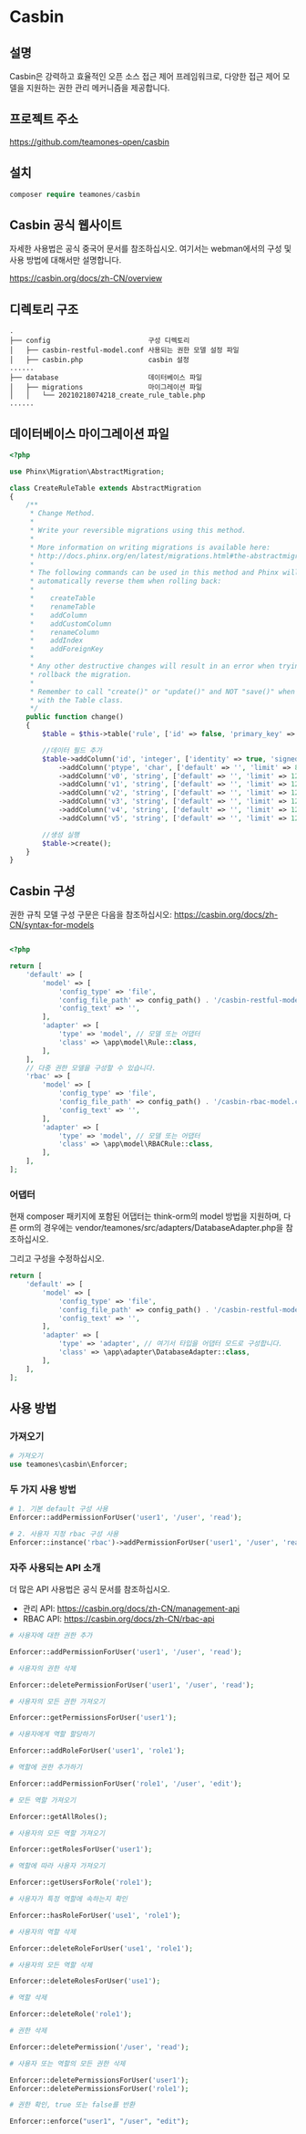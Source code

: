 # Casbin

## 설명

Casbin은 강력하고 효율적인 오픈 소스 접근 제어 프레임워크로, 다양한 접근 제어 모델을 지원하는 권한 관리 메커니즘을 제공합니다.

## 프로젝트 주소

https://github.com/teamones-open/casbin

## 설치

```php
composer require teamones/casbin
```

## Casbin 공식 웹사이트

자세한 사용법은 공식 중국어 문서를 참조하십시오. 여기서는 webman에서의 구성 및 사용 방법에 대해서만 설명합니다.
 
https://casbin.org/docs/zh-CN/overview

## 디렉토리 구조

```text
.
├── config                        구성 디렉토리
│   ├── casbin-restful-model.conf 사용되는 권한 모델 설정 파일
│   ├── casbin.php                casbin 설정
......
├── database                      데이터베이스 파일
│   ├── migrations                마이그레이션 파일
│   │   └── 20210218074218_create_rule_table.php
......
```

## 데이터베이스 마이그레이션 파일

```php
<?php

use Phinx\Migration\AbstractMigration;

class CreateRuleTable extends AbstractMigration
{
    /**
     * Change Method.
     *
     * Write your reversible migrations using this method.
     *
     * More information on writing migrations is available here:
     * http://docs.phinx.org/en/latest/migrations.html#the-abstractmigration-class
     *
     * The following commands can be used in this method and Phinx will
     * automatically reverse them when rolling back:
     *
     *    createTable
     *    renameTable
     *    addColumn
     *    addCustomColumn
     *    renameColumn
     *    addIndex
     *    addForeignKey
     *
     * Any other destructive changes will result in an error when trying to
     * rollback the migration.
     *
     * Remember to call "create()" or "update()" and NOT "save()" when working
     * with the Table class.
     */
    public function change()
    {
        $table = $this->table('rule', ['id' => false, 'primary_key' => ['id'], 'engine' => 'InnoDB', 'collation' => 'utf8mb4_general_ci', 'comment' => '규칙 테이블']);

        //데이터 필드 추가
        $table->addColumn('id', 'integer', ['identity' => true, 'signed' => false, 'limit' => 11, 'comment' => '기본 키 ID'])
            ->addColumn('ptype', 'char', ['default' => '', 'limit' => 8, 'comment' => '규칙 유형'])
            ->addColumn('v0', 'string', ['default' => '', 'limit' => 128])
            ->addColumn('v1', 'string', ['default' => '', 'limit' => 128])
            ->addColumn('v2', 'string', ['default' => '', 'limit' => 128])
            ->addColumn('v3', 'string', ['default' => '', 'limit' => 128])
            ->addColumn('v4', 'string', ['default' => '', 'limit' => 128])
            ->addColumn('v5', 'string', ['default' => '', 'limit' => 128]);

        //생성 실행
        $table->create();
    }
}

```

## Casbin 구성

권한 규칙 모델 구성 구문은 다음을 참조하십시오: https://casbin.org/docs/zh-CN/syntax-for-models

```php

<?php

return [
    'default' => [
        'model' => [
            'config_type' => 'file',
            'config_file_path' => config_path() . '/casbin-restful-model.conf', // 권한 규칙 모델 설정 파일
            'config_text' => '',
        ],
        'adapter' => [
            'type' => 'model', // 모델 또는 어댑터
            'class' => \app\model\Rule::class,
        ],
    ],
    // 다중 권한 모델을 구성할 수 있습니다.
    'rbac' => [
        'model' => [
            'config_type' => 'file',
            'config_file_path' => config_path() . '/casbin-rbac-model.conf', // 권한 규칙 모델 설정 파일
            'config_text' => '',
        ],
        'adapter' => [
            'type' => 'model', // 모델 또는 어댑터
            'class' => \app\model\RBACRule::class,
        ],
    ],
];
```


### 어댑터

현재 composer 패키지에 포함된 어댑터는 think-orm의 model 방법을 지원하며, 다른 orm의 경우에는 vendor/teamones/src/adapters/DatabaseAdapter.php을 참조하십시오.

그리고 구성을 수정하십시오.

```php
return [
    'default' => [
        'model' => [
            'config_type' => 'file',
            'config_file_path' => config_path() . '/casbin-restful-model.conf', // 권한 규칙 모델 설정 파일
            'config_text' => '',
        ],
        'adapter' => [
            'type' => 'adapter', // 여기서 타입을 어댑터 모드로 구성합니다.
            'class' => \app\adapter\DatabaseAdapter::class,
        ],
    ],
];
```


## 사용 방법

### 가져오기

```php
# 가져오기
use teamones\casbin\Enforcer;
```

### 두 가지 사용 방법

```php
# 1. 기본 default 구성 사용
Enforcer::addPermissionForUser('user1', '/user', 'read');

# 2. 사용자 지정 rbac 구성 사용
Enforcer::instance('rbac')->addPermissionForUser('user1', '/user', 'read');
```


### 자주 사용되는 API 소개

더 많은 API 사용법은 공식 문서를 참조하십시오.

- 관리 API: https://casbin.org/docs/zh-CN/management-api
- RBAC API: https://casbin.org/docs/zh-CN/rbac-api

```php
# 사용자에 대한 권한 추가

Enforcer::addPermissionForUser('user1', '/user', 'read');

# 사용자의 권한 삭제

Enforcer::deletePermissionForUser('user1', '/user', 'read');

# 사용자의 모든 권한 가져오기

Enforcer::getPermissionsForUser('user1'); 

# 사용자에게 역할 할당하기

Enforcer::addRoleForUser('user1', 'role1');

# 역할에 권한 추가하기

Enforcer::addPermissionForUser('role1', '/user', 'edit');

# 모든 역할 가져오기

Enforcer::getAllRoles();

# 사용자의 모든 역할 가져오기

Enforcer::getRolesForUser('user1');

# 역할에 따라 사용자 가져오기

Enforcer::getUsersForRole('role1');

# 사용자가 특정 역할에 속하는지 확인

Enforcer::hasRoleForUser('use1', 'role1');

# 사용자의 역할 삭제

Enforcer::deleteRoleForUser('use1', 'role1');

# 사용자의 모든 역할 삭제

Enforcer::deleteRolesForUser('use1');

# 역할 삭제

Enforcer::deleteRole('role1');

# 권한 삭제

Enforcer::deletePermission('/user', 'read');

# 사용자 또는 역할의 모든 권한 삭제

Enforcer::deletePermissionsForUser('user1');
Enforcer::deletePermissionsForUser('role1');

# 권한 확인, true 또는 false를 반환

Enforcer::enforce("user1", "/user", "edit");
```
